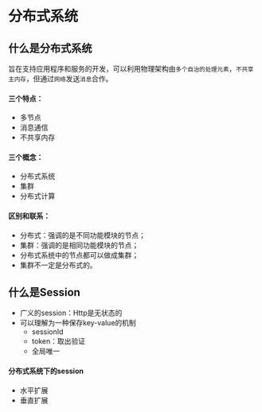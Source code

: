 # 分布式系统

## 什么是分布式系统

旨在支持应用程序和服务的开发，可以利用物理架构由`多个自治的处理元素`，`不共享主内存`，但通过`网络`发送`消息`合作。

#### 三个特点：

- 多节点
- 消息通信
- 不共享内存

#### 三个概念：

- 分布式系统
- 集群
- 分布式计算

#### 区别和联系：

- 分布式：强调的是不同功能模块的节点；
- 集群：强调的是相同功能模块的节点；
- 分布式系统中的节点都可以做成集群；
- 集群不一定是分布式的。

## 什么是Session

- 广义的session：Http是无状态的
- 可以理解为一种保存key-value的机制
  - sessionId
  - token：取出验证
  - 全局唯一

#### 分布式系统下的session

- 水平扩展
- 垂直扩展

